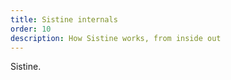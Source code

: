 ```yaml
---
title: Sistine internals
order: 10
description: How Sistine works, from inside out
---
```


Sistine.
